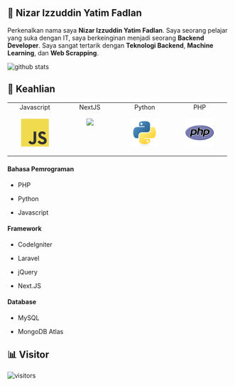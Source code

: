 ## 👦 Nizar Izzuddin Yatim Fadlan

Perkenalkan nama saya **Nizar Izzuddin Yatim Fadlan**. Saya seorang pelajar yang suka dengan IT, saya berkeinginan menjadi seorang **Backend Developer**. Saya sangat tertarik dengan **Teknologi Backend**, **Machine Learning**, dan **Web Scrapping**.

![github stats](https://github-readme-stats.vercel.app/api?username=nizariyf&show_icons=true)

## 🤖 Keahlian

<table>
  <tbody width="100%">
    <tr valign="top">
      <td width="16.7%" align="center" style="padding-bottom: 17px">
        <span>Javascript</span><br><br> 
        <img height="64px" src="https://raw.githubusercontent.com/devicons/devicon/master/icons/javascript/javascript-original.svg">
      </td>
      <td width="16.7%" align="center">
        <span>NextJS</span><br><br> 
        <img height="64px" src="https://cdn.worldvectorlogo.com/logos/nextjs-3.svg">
      </td>
      <td width="16.7%" align="center">
        <span>Python</span><br><br> 
        <img height="64px" src="https://raw.githubusercontent.com/devicons/devicon/master/icons/python/python-original.svg">
      </td>
      <td width="16.7%" align="center">
        <span>PHP</span><br><br> 
        <img height="64px" src="https://raw.githubusercontent.com/devicons/devicon/master/icons/php/php-original.svg">
      </td>
    </tr>
  </tbody>
</table>

#### Bahasa Pemrograman

- PHP

- Python

- Javascript

#### Framework

- CodeIgniter

- Laravel

- jQuery

- Next.JS 


#### Database

- MySQL

- MongoDB Atlas

## 📊 Visitor

![visitors](https://visitor-badge.glitch.me/badge?page_id=nizariyf)
